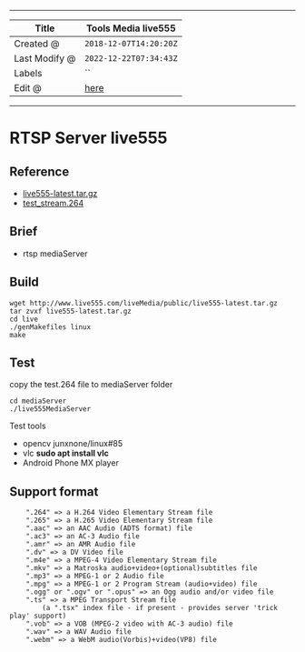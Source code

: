 -----

| Title         | Tools Media live555                                 |
| ------------- | --------------------------------------------------- |
| Created @     | `2018-12-07T14:20:20Z`                              |
| Last Modify @ | `2022-12-22T07:34:43Z`                              |
| Labels        | \`\`                                                |
| Edit @        | [here](https://github.com/junxnone/linux/issues/70) |

-----

# RTSP Server live555

## Reference

  - [live555-latest.tar.gz](http://www.live555.com/liveMedia/public/live555-latest.tar.gz)
  - [test\_stream.264](https://media.githubusercontent.com/media/Intel-Media-SDK/MediaSDK/master/tests/content/test_stream.264)

## Brief

  - rtsp mediaServer

## Build

    wget http://www.live555.com/liveMedia/public/live555-latest.tar.gz
    tar zvxf live555-latest.tar.gz
    cd live
    ./genMakefiles linux
    make

## Test

copy the test.264 file to mediaServer folder

    cd mediaServer
    ./live555MediaServer

Test tools

  - opencv junxnone/linux\#85
  - vlc **sudo apt install vlc**
  - Android Phone MX player

## Support format

``` 
    ".264" => a H.264 Video Elementary Stream file
    ".265" => a H.265 Video Elementary Stream file
    ".aac" => an AAC Audio (ADTS format) file
    ".ac3" => an AC-3 Audio file
    ".amr" => an AMR Audio file
    ".dv" => a DV Video file
    ".m4e" => a MPEG-4 Video Elementary Stream file
    ".mkv" => a Matroska audio+video+(optional)subtitles file
    ".mp3" => a MPEG-1 or 2 Audio file
    ".mpg" => a MPEG-1 or 2 Program Stream (audio+video) file
    ".ogg" or ".ogv" or ".opus" => an Ogg audio and/or video file
    ".ts" => a MPEG Transport Stream file
        (a ".tsx" index file - if present - provides server 'trick play' support)
    ".vob" => a VOB (MPEG-2 video with AC-3 audio) file
    ".wav" => a WAV Audio file
    ".webm" => a WebM audio(Vorbis)+video(VP8) file
```
